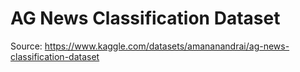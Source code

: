 # AG News Classification Dataset
Source: https://www.kaggle.com/datasets/amananandrai/ag-news-classification-dataset